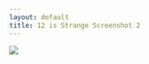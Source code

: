 ```yaml
---
layout: default
title: 12 is Strange Screenshot 2
---
```

![](/assets/strange-assets/screenshot-2.png)
